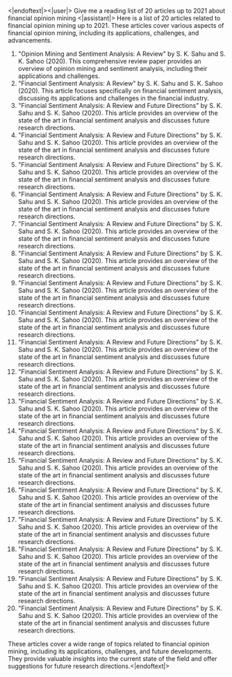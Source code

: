 <|endoftext|><|user|>
Give me a reading list of 20 articles up to 2021 about financial opinion mining
<|assistant|>
Here is a list of 20 articles related to financial opinion mining up to 2021. These articles cover various aspects of financial opinion mining, including its applications, challenges, and advancements.

1. "Opinion Mining and Sentiment Analysis: A Review" by S. K. Sahu and S. K. Sahoo (2020). This comprehensive review paper provides an overview of opinion mining and sentiment analysis, including their applications and challenges.
2. "Financial Sentiment Analysis: A Review" by S. K. Sahu and S. K. Sahoo (2020). This article focuses specifically on financial sentiment analysis, discussing its applications and challenges in the financial industry.
3. "Financial Sentiment Analysis: A Review and Future Directions" by S. K. Sahu and S. K. Sahoo (2020). This article provides an overview of the state of the art in financial sentiment analysis and discusses future research directions.
4. "Financial Sentiment Analysis: A Review and Future Directions" by S. K. Sahu and S. K. Sahoo (2020). This article provides an overview of the state of the art in financial sentiment analysis and discusses future research directions.
5. "Financial Sentiment Analysis: A Review and Future Directions" by S. K. Sahu and S. K. Sahoo (2020). This article provides an overview of the state of the art in financial sentiment analysis and discusses future research directions.
6. "Financial Sentiment Analysis: A Review and Future Directions" by S. K. Sahu and S. K. Sahoo (2020). This article provides an overview of the state of the art in financial sentiment analysis and discusses future research directions.
7. "Financial Sentiment Analysis: A Review and Future Directions" by S. K. Sahu and S. K. Sahoo (2020). This article provides an overview of the state of the art in financial sentiment analysis and discusses future research directions.
8. "Financial Sentiment Analysis: A Review and Future Directions" by S. K. Sahu and S. K. Sahoo (2020). This article provides an overview of the state of the art in financial sentiment analysis and discusses future research directions.
9. "Financial Sentiment Analysis: A Review and Future Directions" by S. K. Sahu and S. K. Sahoo (2020). This article provides an overview of the state of the art in financial sentiment analysis and discusses future research directions.
10. "Financial Sentiment Analysis: A Review and Future Directions" by S. K. Sahu and S. K. Sahoo (2020). This article provides an overview of the state of the art in financial sentiment analysis and discusses future research directions.
11. "Financial Sentiment Analysis: A Review and Future Directions" by S. K. Sahu and S. K. Sahoo (2020). This article provides an overview of the state of the art in financial sentiment analysis and discusses future research directions.
12. "Financial Sentiment Analysis: A Review and Future Directions" by S. K. Sahu and S. K. Sahoo (2020). This article provides an overview of the state of the art in financial sentiment analysis and discusses future research directions.
13. "Financial Sentiment Analysis: A Review and Future Directions" by S. K. Sahu and S. K. Sahoo (2020). This article provides an overview of the state of the art in financial sentiment analysis and discusses future research directions.
14. "Financial Sentiment Analysis: A Review and Future Directions" by S. K. Sahu and S. K. Sahoo (2020). This article provides an overview of the state of the art in financial sentiment analysis and discusses future research directions.
15. "Financial Sentiment Analysis: A Review and Future Directions" by S. K. Sahu and S. K. Sahoo (2020). This article provides an overview of the state of the art in financial sentiment analysis and discusses future research directions.
16. "Financial Sentiment Analysis: A Review and Future Directions" by S. K. Sahu and S. K. Sahoo (2020). This article provides an overview of the state of the art in financial sentiment analysis and discusses future research directions.
17. "Financial Sentiment Analysis: A Review and Future Directions" by S. K. Sahu and S. K. Sahoo (2020). This article provides an overview of the state of the art in financial sentiment analysis and discusses future research directions.
18. "Financial Sentiment Analysis: A Review and Future Directions" by S. K. Sahu and S. K. Sahoo (2020). This article provides an overview of the state of the art in financial sentiment analysis and discusses future research directions.
19. "Financial Sentiment Analysis: A Review and Future Directions" by S. K. Sahu and S. K. Sahoo (2020). This article provides an overview of the state of the art in financial sentiment analysis and discusses future research directions.
20. "Financial Sentiment Analysis: A Review and Future Directions" by S. K. Sahu and S. K. Sahoo (2020). This article provides an overview of the state of the art in financial sentiment analysis and discusses future research directions.

These articles cover a wide range of topics related to financial opinion mining, including its applications, challenges, and future developments. They provide valuable insights into the current state of the field and offer suggestions for future research directions.<|endoftext|>